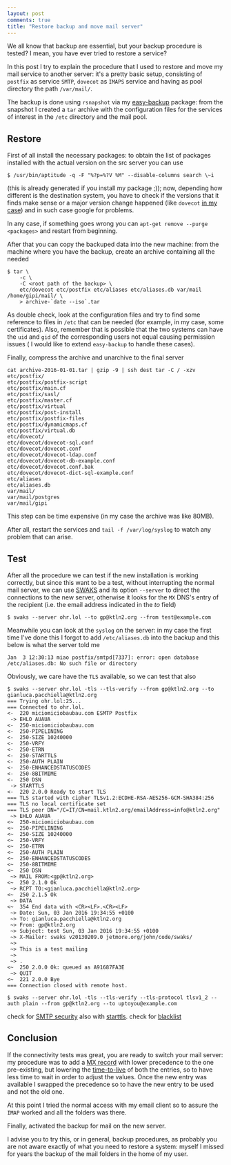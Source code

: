 ```yaml
---
layout: post
comments: true
title: "Restore backup and move mail server"
---
```


We all know that backup are essential, but your backup procedure
is tested? I mean, you have ever tried to restore a service?

In this post I try to explain the procedure that I used to restore
and move my mail service to another server: it's a pretty basic setup,
consisting of ``postfix`` as service ``SMTP``, ``dovecot`` as ``IMAPS``
service and having as pool directory the path ``/var/mail/``.

The backup is done using ``rsnapshot`` via my [easy-backup](https://github.com/gipi/Easy-backup) package:
from the snapshot I created a ``tar`` archive with the configuration files for the
services of interest in the ``/etc`` directory and the mail pool.

## Restore

First of all install the necessary packages: to obtain the list of packages
installed with the actual version on the src server you can use

    $ /usr/bin/aptitude -q -F "%?p=%?V %M" --disable-columns search \~i

(this is already generated if you install my package ;)); now, depending
how different is the destination system, you have to
check if the versions that it finds make sense or a major version
change happened (like ``dovecot`` [in my
case](http://wiki2.dovecot.org/Upgrading/2.0)) and in such case google for
problems.

In any case, if something goes wrong you can ``apt-get remove --purge <packages>``
and restart from beginning.

After that you can copy the backuped data into the new machine: from
the machine where you have the backup, create an archive containing
all the needed

```
$ tar \
    -c \
    -C <root path of the backup> \
    etc/dovecot etc/postfix etc/aliases etc/aliases.db var/mail /home/gipi/mail/ \
    > archive-`date --iso`.tar
```

As double check, look at the configuration files and try to find some reference to files in
``/etc`` that can be needed (for example, in my case, some certificates). Also,
remember that is possible that the two systems can have the ``uid`` and ``gid``
of the corresponding users not equal causing permission issues ( I would like to
extend ``easy-backup`` to handle these cases).

Finally, compress the archive and unarchive to the final server

```
cat archive-2016-01-01.tar | gzip -9 | ssh dest tar -C / -xzv
etc/postfix/
etc/postfix/postfix-script
etc/postfix/main.cf
etc/postfix/sasl/
etc/postfix/master.cf
etc/postfix/virtual
etc/postfix/post-install
etc/postfix/postfix-files
etc/postfix/dynamicmaps.cf
etc/postfix/virtual.db
etc/dovecot/
etc/dovecot/dovecot-sql.conf
etc/dovecot/dovecot.conf
etc/dovecot/dovecot-ldap.conf
etc/dovecot/dovecot-db-example.conf
etc/dovecot/dovecot.conf.bak
etc/dovecot/dovecot-dict-sql-example.conf
etc/aliases
etc/aliases.db
var/mail/
var/mail/postgres
var/mail/gipi
```

This step can be time expensive (in my case the archive was like 80MB).

After all, restart the services and ``tail -f /var/log/syslog`` to watch
any problem that can arise.

## Test

After all the procedure we can test if the new installation is working correctly,
but since this want to be a test, without interrupting the normal mail server,
we can use [SWAKS](https://www.debian-administration.org/article/633/Testing_SMTP_servers_with_SWAKS)
and its option ``--server`` to direct the connections to the new server,
otherwise it looks for the ``MX`` DNS's entry of the recipient (i.e. the email address
indicated in the *to* field)

```
$ swaks --server ohr.lol --to gp@ktln2.org --from test@example.com
```

Meanwhile you can look at the ``syslog`` on the server: in my case
the first time I've done this I forgot to add ``/etc/aliases.db``
into the backup and this below is what the server told me

```
Jan  3 12:30:13 miao postfix/smtpd[7337]: error: open database /etc/aliases.db: No such file or directory
```

Obviously, we care have the ``TLS`` available, so we can test that also

```
$ swaks --server ohr.lol -tls --tls-verify --from gp@ktln2.org --to gianluca.pacchiella@ktln2.org
=== Trying ohr.lol:25...
=== Connected to ohr.lol.
<-  220 miciomiciobaubau.com ESMTP Postfix
 -> EHLO AUAUA
<-  250-miciomiciobaubau.com
<-  250-PIPELINING
<-  250-SIZE 10240000
<-  250-VRFY
<-  250-ETRN
<-  250-STARTTLS
<-  250-AUTH PLAIN
<-  250-ENHANCEDSTATUSCODES
<-  250-8BITMIME
<-  250 DSN
 -> STARTTLS
<-  220 2.0.0 Ready to start TLS
=== TLS started with cipher TLSv1.2:ECDHE-RSA-AES256-GCM-SHA384:256
=== TLS no local certificate set
=== TLS peer DN="/C=IT/CN=mail.ktln2.org/emailAddress=info@ktln2.org"
 ~> EHLO AUAUA
<~  250-miciomiciobaubau.com
<~  250-PIPELINING
<~  250-SIZE 10240000
<~  250-VRFY
<~  250-ETRN
<~  250-AUTH PLAIN
<~  250-ENHANCEDSTATUSCODES
<~  250-8BITMIME
<~  250 DSN
 ~> MAIL FROM:<gp@ktln2.org>
<~  250 2.1.0 Ok
 ~> RCPT TO:<gianluca.pacchiella@ktln2.org>
<~  250 2.1.5 Ok
 ~> DATA
<~  354 End data with <CR><LF>.<CR><LF>
 ~> Date: Sun, 03 Jan 2016 19:34:55 +0100
 ~> To: gianluca.pacchiella@ktln2.org
 ~> From: gp@ktln2.org
 ~> Subject: test Sun, 03 Jan 2016 19:34:55 +0100
 ~> X-Mailer: swaks v20130209.0 jetmore.org/john/code/swaks/
 ~> 
 ~> This is a test mailing
 ~> 
 ~> .
<~  250 2.0.0 Ok: queued as A91687FA3E
 ~> QUIT
<~  221 2.0.0 Bye
=== Connection closed with remote host.
```

```
$ swaks --server ohr.lol -tls --tls-verify --tls-protocol tlsv1_2 --auth plain --from gp@ktln2.org --to uptoyou@example.com
```

check for [SMTP security](https://blog.filippo.io/the-sad-state-of-smtp-encryption/)
also with [starttls](https://starttls.info).
check for [blacklist](https://mxtoolbox.com/blacklists.aspx)

## Conclusion

If the connectivity tests was great, you are ready to switch your mail server:
my procedure was to add a [MX record](https://en.wikipedia.org/wiki/MX_record) with lower precedence
to the one pre-existing, but lowering the [time-to-live](https://en.wikipedia.org/wiki/Time_to_live)
of both the entries, so to have less time to wait in order to adjust the values. Once
the new entry was available I swapped the precedence so to have the new entry to be used
and not the old one.

At this point I tried the normal access with my email client so to assure the ``IMAP`` worked
and all the folders was there.

Finally, activated the backup for mail on the new server.

I advise you to try this, or in general, backup procedures, as probably you are not
aware exactly of what you need to restore a system: myself I missed for years
the backup of the mail folders in the home of my user.
